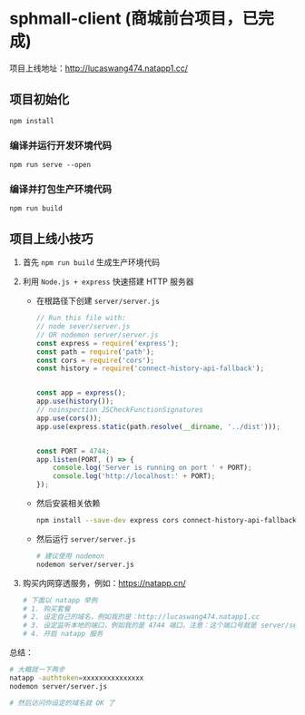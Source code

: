 # sphmall-client (商城前台项目，已完成)

项目上线地址：http://lucaswang474.natapp1.cc/

## 项目初始化

```
npm install
```

### 编译并运行开发环境代码

```
npm run serve --open
```

### 编译并打包生产环境代码

```
npm run build
```

## 项目上线小技巧

1. 首先 `npm run build` 生成生产环境代码

2. 利用 `Node.js + express` 快速搭建 HTTP 服务器

    - 在根路径下创建 `server/server.js`

      ```js
      // Run this file with:
      // node sever/server.js
      // OR nodemon server/server.js
      const express = require('express');
      const path = require('path');
      const cors = require('cors');
      const history = require('connect-history-api-fallback');
      
      
      const app = express();
      app.use(history());
      // noinspection JSCheckFunctionSignatures
      app.use(cors());
      app.use(express.static(path.resolve(__dirname, '../dist')));
      
      
      const PORT = 4744;
      app.listen(PORT, () => {
          console.log('Server is running on port ' + PORT);
          console.log('http://localhost:' + PORT);
      });
      ```

    - 然后安装相关依赖

      ```bash
      npm install --save-dev express cors connect-history-api-fallback
      ```

    - 然后运行 `server/server.js`

      ```bash
      # 建议使用 nodemon
      nodemon server/server.js
      ```

3. 购买内网穿透服务，例如：https://natapp.cn/

   ```bash
   # 下面以 natapp 举例
   # 1. 购买套餐
   # 2. 设定自己的域名，例如我的是：http://lucaswang474.natapp1.cc	
   # 3. 设定监听本地的端口，例如我的是 4744 端口。注意：这个端口号就是 server/server.js 中监听的端口
   # 4. 开启 natapp 服务
   ```

总结：

```bash
# 大概就一下两步
natapp -authtoken=xxxxxxxxxxxxxxx
nodemon server/server.js

# 然后访问你设定的域名就 OK 了
```
